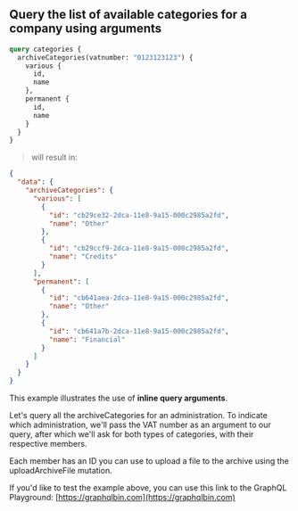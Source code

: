 ## Query the list of available categories for a company using arguments

```graphql
query categories {
  archiveCategories(vatnumber: "0123123123") {
    various {
      id,
      name  
    },
    permanent {
      id,
      name
    }
  }
}
```
> will result in:

```json
{
  "data": {
    "archiveCategories": {
      "various": [
        {
          "id": "cb29ce32-2dca-11e8-9a15-000c2985a2fd",
          "name": "Other"
        },
        {
          "id": "cb29ccf9-2dca-11e8-9a15-000c2985a2fd",
          "name": "Credits"
        }
      ],
      "permanent": [
        {
          "id": "cb641aea-2dca-11e8-9a15-000c2985a2fd",
          "name": "Other"
        },
        {
          "id": "cb641a7b-2dca-11e8-9a15-000c2985a2fd",
          "name": "Financial"
        }
      ]
    }
  }
}
```

This example illustrates the use of **inline query arguments**.

Let's query all the archiveCategories for an administration.
To indicate which administration, we'll pass the VAT number as an argument to our query, after which we'll ask for both types of categories, 
with their respective members. 

Each member has an ID you can use to upload a file to the archive using the uploadArchiveFile mutation. 

If you'd like to test the example above, you can use this link to the GraphQL Playground: 
[https://graphqlbin.com](https://graphqlbin.com)